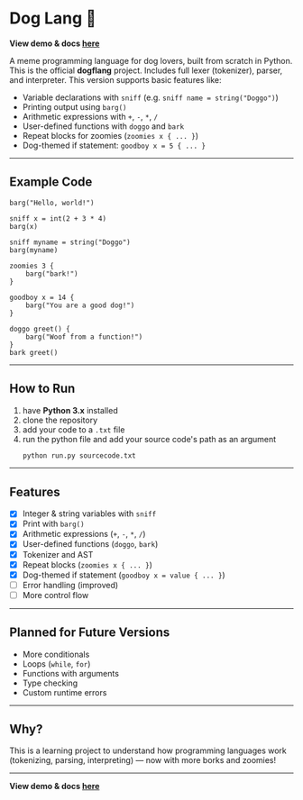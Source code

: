# Dog Lang 🐶
<!-- dogflang: The meme programming language for dog lovers -->
**View demo & docs [here](https://jimmydin7.github.io/custom-programming-language/docs)**

A meme programming language for dog lovers, built from scratch in Python.  
This is the official **dogflang** project. Includes full lexer (tokenizer), parser, and interpreter. This version supports basic features like:

- Variable declarations with `sniff` (e.g. `sniff name = string("Doggo")`)
- Printing output using `barg()`
- Arithmetic expressions with `+`, `-`, `*`, `/`
- User-defined functions with `doggo` and `bark`
- Repeat blocks for zoomies (`zoomies x { ... }`)
- Dog-themed if statement: `goodboy x = 5 { ... }`

---

## Example Code

```plaintext
barg("Hello, world!")

sniff x = int(2 + 3 * 4)
barg(x)

sniff myname = string("Doggo")
barg(myname)

zoomies 3 {
    barg("bark!")
}

goodboy x = 14 {
    barg("You are a good dog!")
}

doggo greet() {
    barg("Woof from a function!")
}
bark greet()
```

---

## How to Run

1. have **Python 3.x** installed
2. clone the repository
3. add your code to a `.txt` file
4. run the python file and add your source code's path as an argument
   ```bash
   python run.py sourcecode.txt
   ```

---

## Features

- [x] Integer & string variables with `sniff`
- [x] Print with `barg()`
- [x] Arithmetic expressions (`+`, `-`, `*`, `/`)
- [x] User-defined functions (`doggo`, `bark`)
- [x] Tokenizer and AST
- [x] Repeat blocks (`zoomies x { ... }`)
- [x] Dog-themed if statement (`goodboy x = value { ... }`)
- [ ] Error handling (improved)
- [ ] More control flow

---

## Planned for Future Versions

- More conditionals
- Loops (`while`, `for`)
- Functions with arguments
- Type checking
- Custom runtime errors

---

## Why?

This is a learning project to understand how programming languages work (tokenizing, parsing, interpreting) — now with more borks and zoomies!

---
**View demo & docs [here](https://jimmydin7.github.io/custom-programming-language/docs)**
